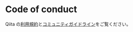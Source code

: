 # Code of conduct

Qiita の[利用規約](https://qiita.com/terms)と[コミュニティガイドライン](https://help.qiita.com/ja/articles/qiita-community-guideline)をご覧ください。
